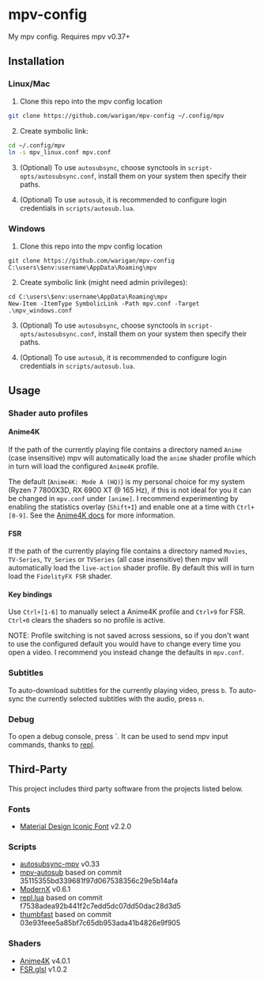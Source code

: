 # mpv-config

My mpv config. Requires mpv v0.37+

## Installation

### Linux/Mac

1. Clone this repo into the mpv config location
```sh
git clone https://github.com/warigan/mpv-config ~/.config/mpv
```

2. Create symbolic link:
```sh
cd ~/.config/mpv
ln -s mpv_linux.conf mpv.conf
```

3. (Optional) To use `autosubsync`, choose synctools in `script-opts/autosubsync.conf`, install them on your system then specify their paths.

4. (Optional) To use `autosub`, it is recommended to configure login credentials in `scripts/autosub.lua`.

### Windows

1. Clone this repo into the mpv config location
```pwsh
git clone https://github.com/warigan/mpv-config C:\users\$env:username\AppData\Roaming\mpv
```

2. Create symbolic link (might need admin privileges):
```pwsh
cd C:\users\$env:username\AppData\Roaming\mpv
New-Item -ItemType SymbolicLink -Path mpv.conf -Target .\mpv_windows.conf
```

3. (Optional) To use `autosubsync`, choose synctools in `script-opts/autosubsync.conf`, install them on your system then specify their paths.

4. (Optional) To use `autosub`, it is recommended to configure login credentials in `scripts/autosub.lua`.

## Usage

### Shader auto profiles

#### Anime4K

If the path of the currently playing file contains a directory named `Anime` (case insensitive) mpv will automatically load the `anime` shader profile which in turn will load the configured `Anime4K` profile.

The default (`Anime4K: Mode A (HQ)`) is my personal choice for my system (Ryzen 7 7800X3D, RX 6900 XT @ 165 Hz), if this is not ideal for you it can be changed in `mpv.conf` under `[anime]`. I recommend experimenting by enabling the statistics overlay (`Shift+I`) and enable one at a time with `Ctrl+[0-9]`. See the [Anime4K docs](https://github.com/bloc97/Anime4K/blob/master/md/GLSL_Instructions_Advanced.md) for more information.

#### FSR

If the path of the currently playing file contains a directory named `Movies`, `TV-Series`, `TV_Series` or `TVSeries` (all case insensitive) then mpv will automatically load the `live-action` shader profile. By default this will in turn load the `FidelityFX FSR` shader.

#### Key bindings

Use `Ctrl+[1-6]` to manually select a Anime4K profile and `Ctrl+9` for FSR. `Ctrl+0` clears the shaders so no profile is active.

NOTE: Profile switching is not saved across sessions, so if you don't want to use the configured default you would have to change every time you open a video. I recommend you instead change the defaults in `mpv.conf`.

### Subtitles

To auto-download subtitles for the currently playing video, press `b`. To auto-sync the currently selected subtitles with the audio, press `n`.

### Debug

To open a debug console, press `. It can be used to send mpv input commands, thanks to [repl](https://github.com/rossy/mpv-repl).

## Third-Party

This project includes third party software from the projects listed below.

### Fonts
* [Material Design Iconic Font](https://github.com/zavoloklom/material-design-iconic-font) v2.2.0

### Scripts
* [autosubsync-mpv](https://github.com/joaquintorres/autosubsync-mpv) v0.33
* [mpv-autosub](https://github.com/davidde/mpv-autosub) based on commit 35115355bd339681f97d067538356c29e5b14afa
* [ModernX](https://github.com/cyl0/ModernX) v0.6.1
* [repl.lua](https://github.com/rossy/mpv-repl) based on commit f7538adea92b441f2c7edd5dc07dd50dac28d3d5
* [thumbfast](https://github.com/po5/thumbfast) based on commit 03e93feee5a85bf7c65db953ada41b4826e9f905

### Shaders
* [Anime4K](https://github.com/bloc97/Anime4K) v4.0.1
* [FSR.glsl](https://gist.github.com/agyild/82219c545228d70c5604f865ce0b0ce5) v1.0.2
